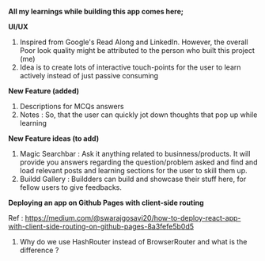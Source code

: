 **All my learnings while building this app comes here;**

**UI/UX**
1. Inspired from Google's Read Along and LinkedIn. However, the overall Poor look quality might be attributed to the person who built this project (me)
2. Idea is to create lots of interactive touch-points for the user to learn actively instead of just passive consuming

**New Feature (added)**
1. Descriptions for MCQs answers
2. Notes : So, that the user can quickly jot down thoughts that pop up while learning 

**New Feature ideas (to add)**
1. Magic Searchbar : Ask it anything related to businness/products. It will provide you answers regarding the question/problem asked and find and load relevant posts and learning sections for the user to skill them up.
2. Buildd Gallery : Buildders can build and showcase their stuff here, for fellow users to give feedbacks.

**Deploying an app on Github Pages with client-side routing**

Ref : https://medium.com/@swarajgosavi20/how-to-deploy-react-app-with-client-side-routing-on-github-pages-8a3fefe5b0d5
1) Why do we use HashRouter instead of BrowserRouter and what is the difference ?
